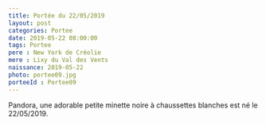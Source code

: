 ```yaml
---
title: Portée du 22/05/2019
layout: post
categories: Portee
date: 2019-05-22 08:00:00
tags: Portee
pere : New York de Créolie
mere : Lixy du Val des Vents
naissance: 2019-05-22
photo: portee09.jpg
porteeId : Portee09
---
```


Pandora, une adorable petite minette noire à chaussettes blanches est né le 22/05/2019.
